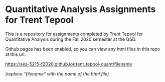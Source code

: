 # Quantitative Analysis Assignments for Trent Tepool

This is a repository for assignments completed by Trent Tepool for Quantitative Analysis during the Fall 2020 semester at the GSD.

Github pages has been enabled, so you can view any html files in this repo at this url:

https://ses-5215-f2020.github.io/trent_tepool-quant/filename

*(replace “filename” with the name of the html file)*
